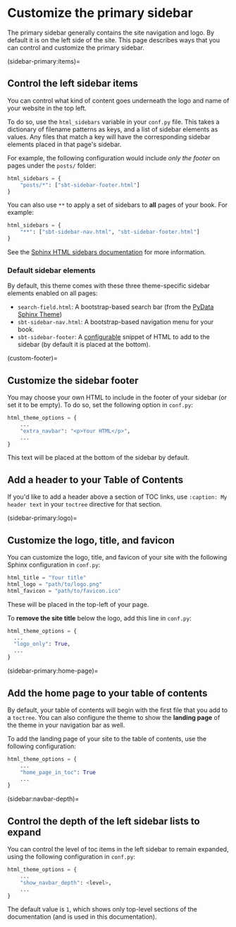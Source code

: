 # Customize the primary sidebar

The primary sidebar generally contains the site navigation and logo.
By default it is on the left side of the site.
This page describes ways that you can control and customize the primary sidebar.

(sidebar-primary:items)=
## Control the left sidebar items

You can control what kind of content goes underneath the logo and name of your website in the top left.

To do so, use the `html_sidebars` variable in your `conf.py` file. This takes a dictionary of filename patterns as keys, and a list of sidebar elements as values. Any files that match a key will have the corresponding sidebar elements placed in that page's sidebar.

For example, the following configuration would include *only the footer* on pages under the `posts/` folder:

```python
html_sidebars = {
    "posts/*": ["sbt-sidebar-footer.html"]
}
```

You can also use `**` to apply a set of sidebars to **all** pages of your book. For example:

```python
html_sidebars = {
    "**": ["sbt-sidebar-nav.html", "sbt-sidebar-footer.html"]
}
```

See the [Sphinx HTML sidebars documentation](https://www.sphinx-doc.org/en/master/usage/configuration.html#confval-html_sidebars) for more information.

### Default sidebar elements

By default, this theme comes with these three theme-specific sidebar elements enabled on all pages:

- `search-field.html`: A bootstrap-based search bar (from the [PyData Sphinx Theme](https://pydata-sphinx-theme.readthedocs.io/))
- `sbt-sidebar-nav.html`: A bootstrap-based navigation menu for your book.
- `sbt-sidebar-footer`: A [configurable](custom-footer) snippet of HTML to add to the sidebar (by default it is placed at the bottom).

(custom-footer)=
## Customize the sidebar footer

You may choose your own HTML to include in the footer of your sidebar (or set it to be empty). To do so, set the following option in `conf.py`:

```python
html_theme_options = {
    ...
    "extra_navbar": "<p>Your HTML</p>",
    ...
}
```

This text will be placed at the bottom of the sidebar by default.


## Add a header to your Table of Contents

If you'd like to add a header above a section of TOC links, use `:caption: My header text`
in your `toctree` directive for that section.

(sidebar-primary:logo)=
## Customize the logo, title, and favicon

You can customize the logo, title, and favicon of your site with the following Sphinx configuration in `conf.py`:

```python
html_title = "Your title"
html_logo = "path/to/logo.png"
html_favicon = "path/to/favicon.ico"
```

These will be placed in the top-left of your page.

To **remove the site title** below the logo, add this line in `conf.py`:

```python
html_theme_options = {
  ...
  "logo_only": True,
  ...
}
```

(sidebar-primary:home-page)=
## Add the home page to your table of contents

By default, your table of contents will begin with the first file that you add to a `toctree`. You can also configure the theme to show the **landing page** of the theme in your navigation bar as well.

To add the landing page of your site to the table of contents, use the following configuration:

```python
html_theme_options = {
    ...
    "home_page_in_toc": True
    ...
}
```

(sidebar:navbar-depth)=
## Control the depth of the left sidebar lists to expand

You can control the level of toc items in the left sidebar to remain expanded,
using the following configuration in `conf.py`:

```python
html_theme_options = {
    ...
    "show_navbar_depth": <level>,
    ...
}
```

The default value is `1`, which shows only top-level sections of the documentation (and is used in this documentation).
